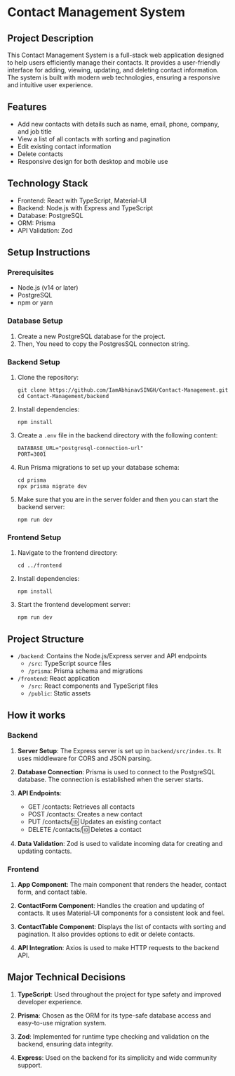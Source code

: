 # Contact Management System

## Project Description

This Contact Management System is a full-stack web application designed to help users efficiently manage their contacts. It provides a user-friendly interface for adding, viewing, updating, and deleting contact information. The system is built with modern web technologies, ensuring a responsive and intuitive user experience.

## Features

- Add new contacts with details such as name, email, phone, company, and job title
- View a list of all contacts with sorting and pagination
- Edit existing contact information
- Delete contacts
- Responsive design for both desktop and mobile use

## Technology Stack

- Frontend: React with TypeScript, Material-UI
- Backend: Node.js with Express and TypeScript
- Database: PostgreSQL
- ORM: Prisma
- API Validation: Zod

## Setup Instructions

### Prerequisites

- Node.js (v14 or later)
- PostgreSQL
- npm or yarn

### Database Setup

1. Create a new PostgreSQL database for the project.
2. Then, You need to copy the PostgresSQL connecton string.

### Backend Setup

1. Clone the repository:
   ```
   git clone https://github.com/IamAbhinavSINGH/Contact-Management.git
   cd Contact-Management/backend
   ```

2. Install dependencies:
   ```
   npm install
   ```

3. Create a `.env` file in the backend directory with the following content:
   ```
   DATABASE_URL="postgresql-connection-url"
   PORT=3001
   ```

4. Run Prisma migrations to set up your database schema:
   ```
   cd prisma
   npx prisma migrate dev
   ```

5. Make sure that you are in the server folder and then you can start the backend server:
   ```
   npm run dev
   ```

### Frontend Setup

1. Navigate to the frontend directory:
   ```
   cd ../frontend
   ```

2. Install dependencies:
   ```
   npm install
   ```

3. Start the frontend development server:
   ```
   npm run dev
   ```

## Project Structure

- `/backend`: Contains the Node.js/Express server and API endpoints
  - `/src`: TypeScript source files
  - `/prisma`: Prisma schema and migrations
- `/frontend`: React application
  - `/src`: React components and TypeScript files
  - `/public`: Static assets

## How it works

### Backend

1. **Server Setup**: The Express server is set up in `backend/src/index.ts`. It uses middleware for CORS and JSON parsing.

2. **Database Connection**: Prisma is used to connect to the PostgreSQL database. The connection is established when the server starts.

3. **API Endpoints**: 
   - GET /contacts: Retrieves all contacts
   - POST /contacts: Creates a new contact
   - PUT /contacts/:id: Updates an existing contact
   - DELETE /contacts/:id: Deletes a contact

4. **Data Validation**: Zod is used to validate incoming data for creating and updating contacts.

### Frontend

1. **App Component**: The main component that renders the header, contact form, and contact table.

2. **ContactForm Component**: Handles the creation and updating of contacts. It uses Material-UI components for a consistent look and feel.

3. **ContactTable Component**: Displays the list of contacts with sorting and pagination. It also provides options to edit or delete contacts.

4. **API Integration**: Axios is used to make HTTP requests to the backend API.


## Major Technical Decisions

1. **TypeScript**: Used throughout the project for type safety and improved developer experience.

2. **Prisma**: Chosen as the ORM for its type-safe database access and easy-to-use migration system.

3. **Zod**: Implemented for runtime type checking and validation on the backend, ensuring data integrity.

4. **Express**: Used on the backend for its simplicity and wide community support.
